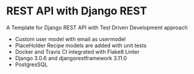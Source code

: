 # REST API with Django REST
A Template for Django REST API with Test Driven Development approach

- Custom user model with email as usermodel
- PlaceHolder Recipe models are added with unit tests
- Docker and Travis CI integrated with Flake8 Linter
- Django 3.0.6 and djangorestframework 3.11.0
- PostgresSQL 



